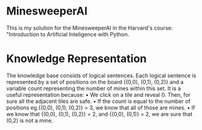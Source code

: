 # MinesweeperAI
This is my solution for the MinesweeperAI in the Harvard's course: "Introduction to Artificial Inteligence with Python.
# Knowledge Representation
The knowledge base consists of logical sentences. 
Each logical sentence is represented by a set of positions on the board {(0,0), (0,1), (0,2)} and a variable count representing the number of mines within this set.
It is a useful representation because:
  •	We click on a tile and reveal 0. Then, for sure all the adjacent tiles are safe.
  •	If the count is equal to the number of positions eg.{(0,0), (0,1), (0,2)} = 3, we know that all of those are mines.
  •	If we know that {(0,0), (0,1), (0,2)} = 2, and {(0,0), (0,1)} = 2, we are sure that (0,2) is not a mine.
